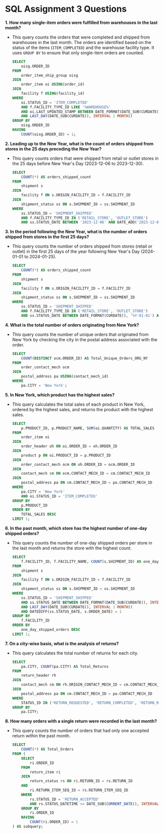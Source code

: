 # SQL Assignment 3 Questions

**1. How many single-item orders were fulfilled from warehouses in the last month?**
-   This query counts the orders that were completed and shipped from warehouses in the last month. The orders are identified based on the status of the items (`ITEM_COMPLETED`) and the warehouse facility type. It uses `GROUP BY` to ensure that only single-item orders are counted.

    ```sql
    SELECT
        oisg.ORDER_ID
    FROM 
        order_item_ship_group oisg
    JOIN 
        order_item oi USING(order_id)
    JOIN 
        facility f USING(facility_id)
    WHERE 
        oi.STATUS_ID = 'ITEM_COMPLETED'
        AND f.FACILITY_TYPE_ID LIKE '%WAREHOUSE%'
        AND oi.LAST_UPDATED_STAMP BETWEEN DATE_FORMAT(DATE_SUB(CURDATE(), INTERVAL 1 MONTH), '%Y-%m-01')
        AND LAST_DAY(DATE_SUB(CURDATE(), INTERVAL 1 MONTH))
    GROUP BY
        oisg.ORDER_ID
    HAVING
        COUNT(oisg.ORDER_ID) = 1;
    ```

**2. Leading up to the New Year, what is the count of orders shipped from stores in the 25 days preceding the New Year?**
- This query counts orders that were shipped from retail or outlet stores in the 25 days before New Year's Day (2023-12-06 to 2023-12-30).

    ```sql
    SELECT 
        COUNT(*) AS orders_shipped_count
    FROM 
        shipment s
    JOIN 
        facility f ON s.ORIGIN_FACILITY_ID = f.FACILITY_ID
    JOIN 
        shipment_status ss ON s.SHIPMENT_ID = ss.SHIPMENT_ID
    WHERE 
        ss.STATUS_ID = 'SHIPMENT_SHIPPED'
        AND f.FACILITY_TYPE_ID IN ('RETAIL_STORE', 'OUTLET_STORE')
        AND ss.STATUS_DATE BETWEEN '2023-12-06' AND DATE_ADD('2023-12-06', INTERVAL 25 DAY);
    ```

**3. In the period following the New Year, what is the number of orders shipped from stores in the first 25 days?**
- This query counts the number of orders shipped from stores (retail or outlet) in the first 25 days of the year following New Year's Day (2024-01-01 to 2024-01-25).

    ```sql
    SELECT 
        COUNT(*) AS orders_shipped_count
    FROM 
        shipment s
    JOIN 
        facility f ON s.ORIGIN_FACILITY_ID = f.FACILITY_ID
    JOIN 
        shipment_status ss ON s.SHIPMENT_ID = ss.SHIPMENT_ID
    WHERE 
        ss.STATUS_ID = 'SHIPMENT_SHIPPED'
        AND f.FACILITY_TYPE_ID IN ('RETAIL_STORE', 'OUTLET_STORE')
        AND ss.STATUS_DATE BETWEEN DATE_FORMAT(CURDATE(), '%Y-01-01') AND DATE_ADD(DATE_FORMAT(CURDATE(), '%Y-01-01'), INTERVAL 25 DAY);
    ```

**4. What is the total number of orders originating from New York?**
- This query counts the number of unique orders that originated from New York by checking the city in the postal address associated with the order.

    ```sql
    SELECT
        COUNT(DISTINCT ocm.ORDER_ID) AS Total_Unique_Orders_ORG_NY
    FROM 
        order_contact_mech ocm
    JOIN 
        postal_address pa USING(contact_mech_id)
    WHERE 
        pa.CITY = 'New York';
    ```

**5. In New York, which product has the highest sales?**
- This query calculates the total sales of each product in New York, ordered by the highest sales, and returns the product with the highest sales.

    ```sql
    SELECT
        p.PRODUCT_ID, p.PRODUCT_NAME, SUM(oi.QUANTITY) AS TOTAL_SALES
    FROM 
        order_item oi
    JOIN 
        order_header oh ON oi.ORDER_ID = oh.ORDER_ID
    JOIN 
        product p ON oi.PRODUCT_ID = p.PRODUCT_ID
    JOIN 
        order_contact_mech ocm ON oh.ORDER_ID = ocm.ORDER_ID
    JOIN 
        contact_mech cm ON ocm.CONTACT_MECH_ID = cm.CONTACT_MECH_ID
    JOIN 
        postal_address pa ON cm.CONTACT_MECH_ID = pa.CONTACT_MECH_ID
    WHERE 
        pa.CITY = 'New York'
        AND oi.STATUS_ID = 'ITEM_COMPLETED'
    GROUP BY 
        p.PRODUCT_ID
    ORDER BY 
        TOTAL_SALES DESC
    LIMIT 1;
    ```

**6. In the past month, which store has the highest number of one-day shipped orders?**
- This query counts the number of one-day shipped orders per store in the last month and returns the store with the highest count.

    ```sql
    SELECT 
        f.FACILITY_ID, f.FACILITY_NAME, COUNT(s.SHIPMENT_ID) AS one_day_shipped_orders
    FROM 
        shipment s
    JOIN 
        facility f ON s.ORIGIN_FACILITY_ID = f.FACILITY_ID
    JOIN 
        shipment_status ss ON s.SHIPMENT_ID = ss.SHIPMENT_ID
    WHERE 
        ss.STATUS_ID = 'SHIPMENT_SHIPPED'
        AND ss.STATUS_DATE BETWEEN DATE_FORMAT(DATE_SUB(CURDATE(), INTERVAL 1 MONTH), '%Y-%m-01')
        AND LAST_DAY(DATE_SUB(CURDATE(), INTERVAL 1 MONTH))
        AND DATEDIFF(ss.STATUS_DATE, s.ORDER_DATE) = 1
    GROUP BY 
        f.FACILITY_ID
    ORDER BY 
        one_day_shipped_orders DESC
    LIMIT 1;
    ```

**7. On a city-wise basis, what is the analysis of returns?**
- This query calculates the total number of returns for each city.

    ```sql
    SELECT 
        pa.CITY, COUNT(pa.CITY) AS Total_Returns
    FROM 
        return_header rh
    JOIN 
        contact_mech cm ON rh.ORIGIN_CONTACT_MECH_ID = cm.CONTACT_MECH_ID
    JOIN 
        postal_address pa ON cm.CONTACT_MECH_ID = pa.CONTACT_MECH_ID
    WHERE 
        STATUS_ID IN ('RETURN_REQUESTED', 'RETURN_COMPLETED', 'RETURN_RECEIVED')
    GROUP BY 
        pa.CITY;
    ```

**8. How many orders with a single return were recorded in the last month?**
- This query counts the number of orders that had only one accepted return within the past month.

    ```sql
    SELECT 
        COUNT(*) AS Total_Orders
    FROM (
        SELECT 
            ri.ORDER_ID
        FROM 
            return_item ri
        JOIN 
            return_status rs ON ri.RETURN_ID = rs.RETURN_ID
        AND 
            ri.RETURN_ITEM_SEQ_ID = rs.RETURN_ITEM_SEQ_ID
        WHERE 
            rs.STATUS_ID = 'RETURN_ACCEPTED'
            AND rs.STATUS_DATETIME <= DATE_SUB(CURRENT_DATE(), INTERVAL 1 MONTH)
        GROUP BY 
            ri.ORDER_ID
        HAVING 
            COUNT(ri.ORDER_ID) = 1
    ) AS subquery;
    ```